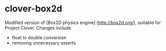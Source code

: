 clover-box2d
============

Modified version of [Box2D physics engine] (http://box2d.org/), suitable for Project Clover. Changes include

* float to double conversion
* removing unnecessary asserts
